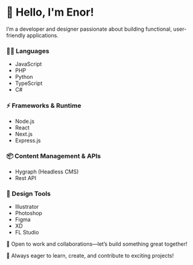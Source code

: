 # 👋 Hello, I'm **Enor**!  
I’m a developer and designer passionate about building functional, user-friendly applications.

### 👨‍💻 Languages
- JavaScript  
- PHP  
- Python  
- TypeScript  
- C#  

### ⚡ Frameworks & Runtime
- Node.js  
- React  
- Next.js  
- Express.js  

### 📦 Content Management & APIs
- Hygraph (Headless CMS)
- Rest API

### 🎨 Design Tools
- Illustrator  
- Photoshop  
- Figma  
- XD  
- FL Studio  

💼 Open to work and collaborations—let’s build something great together!  

🌟 Always eager to learn, create, and contribute to exciting projects!  
